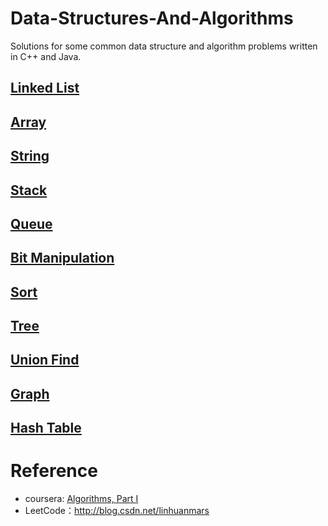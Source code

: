# Data-Structures-And-Algorithms
Solutions for some common data structure and algorithm problems written in C++ and Java.

## [Linked List](https://github.com/steveLauwh/Data-Structures-And-Algorithms/tree/master/Linked%20List)

## [Array](https://github.com/steveLauwh/Data-Structures-And-Algorithms/tree/master/Array)

## [String](https://github.com/steveLauwh/Data-Structures-And-Algorithms/tree/master/String)

## [Stack](https://github.com/steveLauwh/Data-Structures-And-Algorithms/tree/master/Stack)

## [Queue](https://github.com/steveLauwh/Data-Structures-And-Algorithms/tree/master/Queue)

## [Bit Manipulation](https://github.com/steveLauwh/Data-Structures-And-Algorithms/tree/master/Bit%20Manipulation)

## [Sort](https://github.com/steveLauwh/Data-Structures-And-Algorithms/tree/master/Sort)

## [Tree](https://github.com/steveLauwh/Data-Structures-And-Algorithms/tree/master/Tree)

## [Union Find](https://github.com/steveLauwh/Data-Structures-And-Algorithms/tree/master/Union%20Find)

## [Graph](https://github.com/steveLauwh/Data-Structures-And-Algorithms/tree/master/Graph)

## [Hash Table](https://github.com/steveLauwh/Data-Structures-And-Algorithms/tree/master/Hash%20Table)


# Reference

* coursera: [Algorithms, Part I](https://www.coursera.org/learn/algorithms-part1)
* LeetCode：http://blog.csdn.net/linhuanmars
